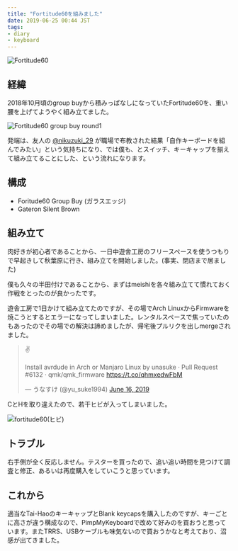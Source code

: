 ```yaml
---
title: "Fortitude60を組みました"
date: 2019-06-25 00:44 JST
tags:
- diary
- keyboard
---
```


![Fortitude60](2019/fortitude60.jpg)

## 経緯
2018年10月頃のgroup buyから積みっぱなしになっていたFortitude60を、重い腰を上げてようやく組み立てました。

![Fortitude60 group buy round1](2019/fortitude60-groupbuy.jpg)


発端は、友人の [@nikuzuki_29](https://twitter.com/nikuzuki_29) が職場で布教された結果「自作キーボードを組んでみたい」という気持ちになり、では僕も、とスイッチ、キーキャップを揃えて組み立てることにした、という流れになります。

## 構成
- Foritude60 Group Buy (ガラスエッジ)
- Gateron Silent Brown

## 組み立て
肉好きが初心者であることから、一日中遊舎工房のフリースペースを使うつもりで早起きして秋葉原に行き、組み立てを開始しました。(事実、閉店まで居ました)

僕も久々の半田付けであることから、まずはmeishiを各々組み立てて慣れておく作戦をとったのが良かったです。

遊舎工房で1日かけて組み立てたのですが、その場でArch LinuxからFirmwareを焼こうとするとエラーになってしまいました。レンタルスペースで焦っていたのもあったのでその場での解決は諦めましたが、帰宅後プルリクを出しmergeされました。

<blockquote class="twitter-tweet"><p lang="en" dir="ltr">✌️<br><br>Install avrdude in Arch or Manjaro Linux by unasuke · Pull Request #6132 · qmk/qmk_firmware <a href="https://t.co/qhmxedwFbM">https://t.co/qhmxedwFbM</a></p>&mdash; うなすけ (@yu_suke1994) <a href="https://twitter.com/yu_suke1994/status/1140137909850263552?ref_src=twsrc%5Etfw">June 16, 2019</a></blockquote> <script async src="https://platform.twitter.com/widgets.js" charset="utf-8"></script>

CとHを取り違えたので、若干ヒビが入ってしまいました。

![fortitude60(ヒビ)](2019/fortitude60-cracked.jpg)

## トラブル
右手側が全く反応しません。テスターを買ったので、追い追い時間を見つけて調査と修正、あるいは再度購入をしていこうと思っています。

## これから
適当なTai-HaoのキーキャップとBlank keycapsを購入したのですが、キーごとに高さが違う構成なので、PimpMyKeyboardで改めて好みのを買おうと思っています。またTRRS、USBケーブルも味気ないので買おうかなと考えており、沼感が出てきました。
